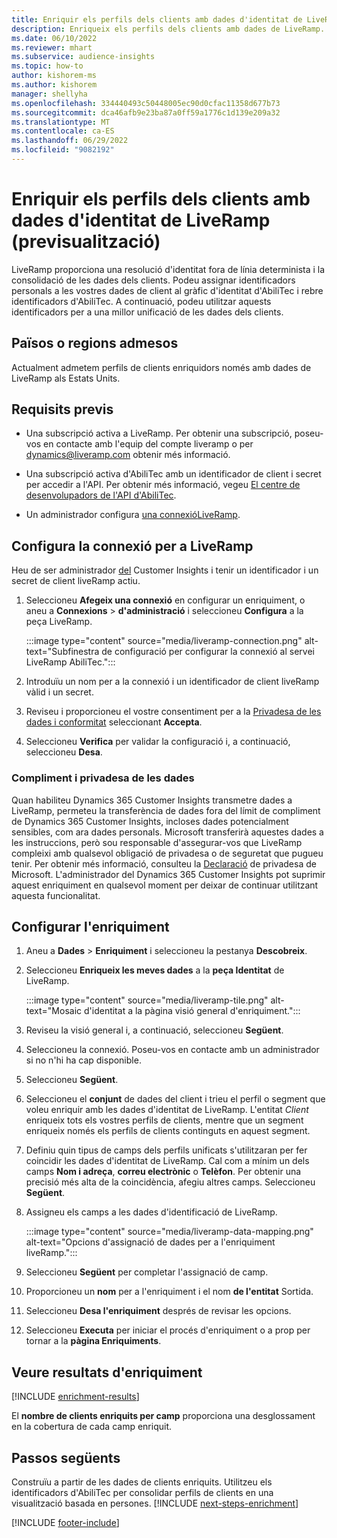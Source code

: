 ```yaml
---
title: Enriquir els perfils dels clients amb dades d'identitat de LiveRamp (previsualització)
description: Enriqueix els perfils dels clients amb dades de LiveRamp.
ms.date: 06/10/2022
ms.reviewer: mhart
ms.subservice: audience-insights
ms.topic: how-to
author: kishorem-ms
ms.author: kishorem
manager: shellyha
ms.openlocfilehash: 334440493c50448005ec90d0cfac11358d677b73
ms.sourcegitcommit: dca46afb9e23ba87a0ff59a1776c1d139e209a32
ms.translationtype: MT
ms.contentlocale: ca-ES
ms.lasthandoff: 06/29/2022
ms.locfileid: "9082192"
---
```

# <a name="enrich-customer-profiles-with-identity-data-from-liveramp-preview"></a>Enriquir els perfils dels clients amb dades d'identitat de LiveRamp (previsualització)

LiveRamp proporciona una resolució d'identitat fora de línia determinista i la consolidació de les dades dels clients. Podeu assignar identificadors personals a les vostres dades de client al gràfic d'identitat d'AbiliTec i rebre identificadors d'AbiliTec. A continuació, podeu utilitzar aquests identificadors per a una millor unificació de les dades dels clients.

## <a name="supported-countriesregions"></a>Països o regions admesos

Actualment admetem perfils de clients enriquidors només amb dades de LiveRamp als Estats Units.

## <a name="prerequisites"></a>Requisits previs

- Una subscripció activa a LiveRamp. Per obtenir una subscripció, poseu-vos en contacte amb l'equip del compte liveramp o per [dynamics@liveramp.com](mailto:dynamics@liveramp.com) obtenir més informació.

- Una subscripció activa d'AbiliTec amb un identificador de client i secret per accedir a l'API. Per obtenir més informació, vegeu [El centre de desenvolupadors de l'API d'AbiliTec](https://developers.liveramp.com/abilitec-api/).

- Un administrador configura [una connexió](connections.md)[LiveRamp](#configure-the-connection-for-liveramp).

## <a name="configure-the-connection-for-liveramp"></a>Configura la connexió per a LiveRamp

Heu de ser administrador [del](permissions.md#admin) Customer Insights i tenir un identificador i un secret de client liveRamp actiu.

1. Seleccioneu **Afegeix una connexió** en configurar un enriquiment, o aneu a **Connexions** > **d'administració** i seleccioneu **Configura** a la peça LiveRamp.

   :::image type="content" source="media/liveramp-connection.png" alt-text="Subfinestra de configuració per configurar la connexió al servei LiveRamp AbiliTec.":::

1. Introduïu un nom per a la connexió i un identificador de client liveRamp vàlid i un secret.

1. Reviseu i proporcioneu el vostre consentiment per a la [Privadesa de les dades i conformitat](#data-privacy-and-compliance) seleccionant **Accepta**.

1. Seleccioneu **Verifica** per validar la configuració i, a continuació, seleccioneu **Desa**.

### <a name="data-privacy-and-compliance"></a>Compliment i privadesa de les dades

Quan habiliteu Dynamics 365 Customer Insights transmetre dades a LiveRamp, permeteu la transferència de dades fora del límit de compliment de Dynamics 365 Customer Insights, incloses dades potencialment sensibles, com ara dades personals. Microsoft transferirà aquestes dades a les instruccions, però sou responsable d'assegurar-vos que LiveRamp compleixi amb qualsevol obligació de privadesa o de seguretat que pugueu tenir. Per obtenir més informació, consulteu la [Declaració](https://go.microsoft.com/fwlink/?linkid=396732) de privadesa de Microsoft. L'administrador del Dynamics 365 Customer Insights pot suprimir aquest enriquiment en qualsevol moment per deixar de continuar utilitzant aquesta funcionalitat.

## <a name="configure-the-enrichment"></a>Configurar l'enriquiment

1. Aneu a **Dades** > **Enriquiment** i seleccioneu la pestanya **Descobreix**.

1. Seleccioneu **Enriqueix les meves dades** a la **peça Identitat** de LiveRamp.

   :::image type="content" source="media/liveramp-tile.png" alt-text="Mosaic d'identitat a la pàgina visió general d'enriquiment.":::

1. Reviseu la visió general i, a continuació, seleccioneu **Següent**.

1. Seleccioneu la connexió. Poseu-vos en contacte amb un administrador si no n'hi ha cap disponible.

1. Seleccioneu **Següent**.

1. Seleccioneu el **conjunt** de dades del client i trieu el perfil o segment que voleu enriquir amb les dades d'identitat de LiveRamp. L'entitat *Client* enriqueix tots els vostres perfils de clients, mentre que un segment enriqueix només els perfils de clients continguts en aquest segment.

1. Definiu quin tipus de camps dels perfils unificats s'utilitzaran per fer coincidir les dades d'identitat de LiveRamp. Cal com a mínim un dels camps **Nom i adreça**, **correu electrònic** o **Telèfon**. Per obtenir una precisió més alta de la coincidència, afegiu altres camps. Seleccioneu **Següent**.

1. Assigneu els camps a les dades d'identificació de LiveRamp.

   :::image type="content" source="media/liveramp-data-mapping.png" alt-text="Opcions d'assignació de dades per a l'enriquiment liveRamp.":::

1. Seleccioneu **Següent** per completar l'assignació de camp.

1. Proporcioneu un **nom** per a l'enriquiment i el nom **de l'entitat** Sortida.

1. Seleccioneu **Desa l'enriquiment** després de revisar les opcions.

1. Seleccioneu **Executa** per iniciar el procés d'enriquiment o a prop per tornar a la **pàgina Enriquiments**.

## <a name="view-enrichment-results"></a>Veure resultats d'enriquiment

[!INCLUDE [enrichment-results](includes/enrichment-results.md)]

El **nombre de clients enriquits per camp** proporciona una desglossament en la cobertura de cada camp enriquit.

## <a name="next-steps"></a>Passos següents

Construïu a partir de les dades de clients enriquits. Utilitzeu els identificadors d'AbiliTec per consolidar perfils de clients en una visualització basada en persones.
[!INCLUDE [next-steps-enrichment](includes/next-steps-enrichment.md)]

[!INCLUDE [footer-include](includes/footer-banner.md)]
